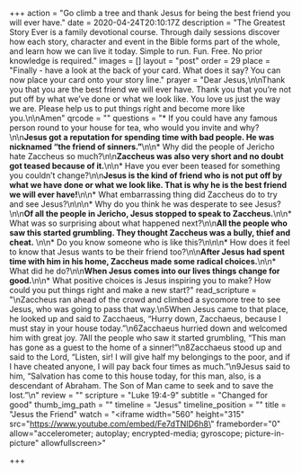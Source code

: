 +++
action = "Go climb a tree and thank Jesus for being the best friend you will ever have."
date = 2020-04-24T20:10:17Z
description = "The Greatest Story Ever is a family devotional course.  Through daily sessions discover how each story, character and event in the Bible forms part of the whole, and learn how we can live it today. Simple to run. Fun. Free. No prior knowledge is required."
images = []
layout = "post"
order = 29
place = "Finally - have a look at the back of your card. What does it say? You can now place your card onto your story line."
prayer = "Dear Jesus,\n\nThank you that you are the best friend we will ever have. Thank you that you’re not put off by what we’ve done or what we look like. You love us just the way we are. Please help us to put things right and become more like you.\n\nAmen"
qrcode = ""
questions = "* If you could have any famous person round to your house for tea, who would you invite and why?\n\n**Jesus got a reputation for spending time with bad people. He was nicknamed “the friend of sinners.”**\n\n* Why did the people of Jericho hate Zaccheus so much?\n\n**Zaccheus was also very short and no doubt got teased because of it.**\n\n* Have you ever been teased for something you couldn’t change?\n\n**Jesus is the kind of friend who is not put off by what we have done or what we look like. That is why he is the best friend we will ever have!**\n\n* What embarrassing thing did Zaccheus do to try and see Jesus?\n\n\n* Why do you think he was desperate to see Jesus?\n\n**Of all the people in Jericho, Jesus stopped to speak to Zaccheus.**\n\n* What was so surprising about what happened next?\n\n**All the people who saw this started grumbling. They thought Zaccheus was a bully, thief and cheat.** \n\n* Do you know someone who is like this?\n\n\n* How does it feel to know that Jesus wants to be their friend too?\n\n**After Jesus had spent time with him in his home, Zaccheus made some radical choices.**\n\n* What did he do?\n\n**When Jesus comes into our lives things change for good.**\n\n* What positive choices is Jesus inspiring you to make?   How could you put things right and make a new start?"
read_scripture = "\nZaccheus ran ahead of the crowd and climbed a sycomore tree to see Jesus, who was going to pass that way.\n5When Jesus came to that place, he looked up and said to Zacchaeus, “Hurry down, Zacchaeus, because I must stay in your house today.”\n6Zacchaeus hurried down and welcomed him with great joy. 7All the people who saw it started grumbling, “This man has gone as a guest to the home of a sinner!”\n8Zacchaeus stood up and said to the Lord, “Listen, sir! I will give half my belongings to the poor, and if I have cheated anyone, I will pay back four times as much.”\n9Jesus said to him, “Salvation has come to this house today, for this man, also, is a descendant of Abraham. The Son of Man came to seek and to save the lost.”\n"
review = ""
scripture = "Luke 19:4-9"
subtitle = "Changed for good"
thumb_img_path = ""
timeline = "Jesus"
timeline_position = ""
title = "Jesus the Friend"
watch = "<iframe width=\"560\" height=\"315\" src=\"https://www.youtube.com/embed/Fe7dTNID6h8\" frameborder=\"0\" allow=\"accelerometer; autoplay; encrypted-media; gyroscope; picture-in-picture\" allowfullscreen></iframe>"

+++
